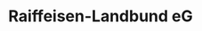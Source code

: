 ---
title: "Raiffeisen-Landbund eG"
url: /petershagen/raiffeisen-landbund-eg/
shop: Landwirtschaftlich
---